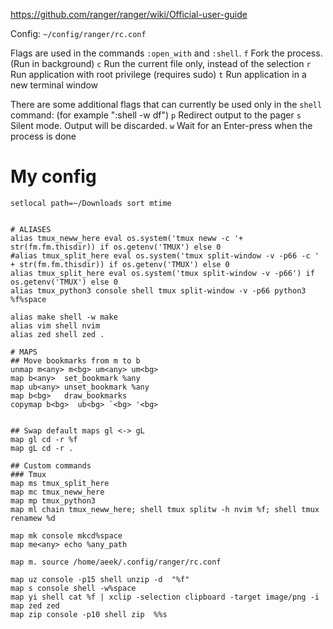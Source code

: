 https://github.com/ranger/ranger/wiki/Official-user-guide

Config: `~/config/ranger/rc.conf`

Flags are used in the commands `:open_with` and `:shell`.
    `f`   Fork the process.  (Run in background)
    `c`   Run the current file only, instead of the selection
    `r`   Run application with root privilege (requires sudo)
    `t`   Run application in a new terminal window

There are some additional flags that can currently be used only in the `shell` command:
(for example ":shell -w df")
    `p`   Redirect output to the pager
    `s`   Silent mode.  Output will be discarded.
    `w`   Wait for an Enter-press when the process is done

# My config
```
setlocal path=~/Downloads sort mtime


# ALIASES
alias tmux_neww_here eval os.system('tmux neww -c '+ str(fm.fm.thisdir)) if os.getenv('TMUX') else 0
#alias tmux_split_here eval os.system('tmux split-window -v -p66 -c ' + str(fm.fm.thisdir)) if os.getenv('TMUX') else 0
alias tmux_split_here eval os.system('tmux split-window -v -p66') if os.getenv('TMUX') else 0
alias tmux_python3 console shell tmux split-window -v -p66 python3 %f%space

alias make shell -w make
alias vim shell nvim
alias zed shell zed .

# MAPS
## Move bookmarks from m to b
unmap m<any> m<bg> um<any> um<bg>
map b<any>  set_bookmark %any
map ub<any> unset_bookmark %any
map b<bg>   draw_bookmarks
copymap b<bg>  ub<bg> `<bg> '<bg>


## Swap default maps gl <-> gL
map gl cd -r %f
map gL cd -r .

## Custom commands
### Tmux
map ms tmux_split_here
map mc tmux_neww_here
map mp tmux_python3
map ml chain tmux_neww_here; shell tmux splitw -h nvim %f; shell tmux renamew %d

map mk console mkcd%space
map me<any> echo %any_path

map m. source /home/aeek/.config/ranger/rc.conf

map uz console -p15 shell unzip -d  "%f"
map s console shell -w%space
map yi shell cat %f | xclip -selection clipboard -target image/png -i
map zed zed
map zip console -p10 shell zip  %%s
```

